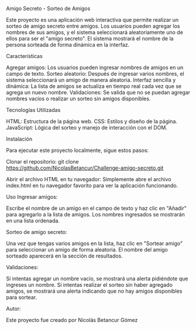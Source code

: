 Amigo Secreto - Sorteo de Amigos

Este proyecto es una aplicación web interactiva que permite realizar un sorteo de amigo secreto entre amigos. Los usuarios pueden agregar los nombres de sus amigos, y el sistema seleccionará aleatoriamente uno de ellos para ser el "amigo secreto". El sistema mostrará el nombre de la persona sorteada de forma dinámica en la interfaz.

Características

Agregar amigos: Los usuarios pueden ingresar nombres de amigos en un campo de texto.
Sorteo aleatorio: Después de ingresar varios nombres, el sistema seleccionará un amigo de manera aleatoria.
Interfaz sencilla y dinámica: La lista de amigos se actualiza en tiempo real cada vez que se agrega un nuevo nombre.
Validaciones: Se valida que no se puedan agregar nombres vacíos o realizar un sorteo sin amigos disponibles.

Tecnologías Utilizadas

HTML: Estructura de la página web.
CSS: Estilos y diseño de la página.
JavaScript: Lógica del sorteo y manejo de interacción con el DOM.

Instalación

Para ejecutar este proyecto localmente, sigue estos pasos:

Clonar el repositorio:
git clone https://github.com/NicolasBetancur/Challenge-amigo-secreto.git

Abrir el archivo HTML en tu navegador:
Simplemente abre el archivo index.html en tu navegador favorito para ver la aplicación funcionando.

Uso
Ingresar amigos:

Escribe el nombre de un amigo en el campo de texto y haz clic en "Añadir" para agregarlo a la lista de amigos.
Los nombres ingresados se mostrarán en una lista ordenada.

Sorteo de amigo secreto:

Una vez que tengas varios amigos en la lista, haz clic en "Sortear amigo" para seleccionar un amigo de forma aleatoria.
El nombre del amigo sorteado aparecerá en la sección de resultados.

Validaciones:

Si intentas agregar un nombre vacío, se mostrará una alerta pidiéndote que ingreses un nombre.
Si intentas realizar el sorteo sin haber agregado amigos, se mostrará una alerta indicando que no hay amigos disponibles para sortear.

Autor:

Este proyecto fue creado por Nicolás Betancur Gómez
